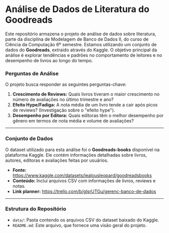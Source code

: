 # Análise de Dados de Literatura do Goodreads

Este repositório armazena o projeto de análise de dados sobre literatura, parte da disciplina de Modelagem de Banco de Dados II, do curso de Ciência da Computação 6º semestre.
Estamos utilizando um conjunto de dados do **Goodreads**, extraido através do Kaggle. O objetivo principal da análise é explorar tendências e padrões no comportamento de leitores e no desempenho de livros ao longo do tempo.

### Perguntas de Análise

O projeto busca responder as seguintes perguntas-chave:

1.  **Crescimento de Reviews:** Quais livros tiveram o maior crescimento no número de avaliações no último trimestre e ano?
2.  **Efeito Hype/Fadiga:** A nota média de um livro tende a cair após picos de reviews? (Investigação sobre o "efeito hype").
3.  **Desempenho por Editora:** Quais editoras têm o melhor desempenho por gênero em termos de nota média e volume de avaliações?

---

### Conjunto de Dados

O dataset utilizado para esta análise foi o **Goodreads-books** disponível na plataforma Kaggle. Ele contém informações detalhadas sobre livros, autores, editoras e avaliações feitas por usuários.

* **Fonte:** https://www.kaggle.com/datasets/jealousleopard/goodreadsbooks
* **Conteúdo:** Inclui arquivos CSV com informações de livros, reviews e notas.
* **Link planner:** https://trello.com/b/glsrUTGu/gerenc-banco-de-dados
---

### Estrutura do Repositório

* `data/`: Pasta contendo os arquivos CSV do dataset baixado do Kaggle.
* `README.md`: Este arquivo, que fornece uma visão geral do projeto.
